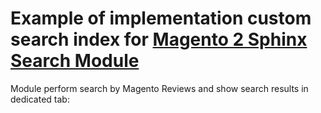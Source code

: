 # Example of implementation custom search index for [Magento 2 Sphinx Search Module](https://mirasvit.com/magento-2-extensions/sphinx-search-ultimate.html)

Module perform search by Magento Reviews and show search results in dedicated tab:
